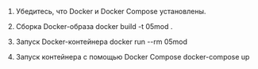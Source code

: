 1. Убедитесь, что Docker и Docker Compose установлены.

2. Сборка Docker-образа
docker build -t 05mod .

3. Запуск Docker-контейнера
docker run --rm 05mod

4. Запуск контейнера с помощью Docker Compose
docker-compose up
